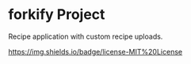 # forkify Project

Recipe application with custom recipe uploads.



https://img.shields.io/badge/license-MIT%20License
